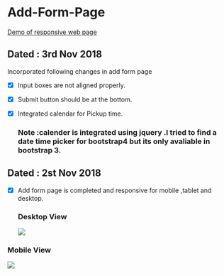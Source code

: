 # Add-Form-Page
[Demo of responsive web page](https://designer199.github.io/final-nav-bar/)


## Dated : 3rd Nov 2018
Incorporated following changes in add form page

- [x] Input boxes are not aligned properly.
- [x] Submit button should be at the bottom.
- [x] Integrated calendar for Pickup time. 
  ### Note :calender is integrated using jquery .I tried to find a date time picker for  bootstrap4 but its only avaliable in bootstrap 3.
  
 

## Dated : 2st Nov 2018

- [x] Add form page is completed and responsive for mobile ,tablet and desktop.
  
  ### Desktop View     
  ![](images/destopview.png) 
  
 ### Mobile View

![](images/mobileview.png) 




